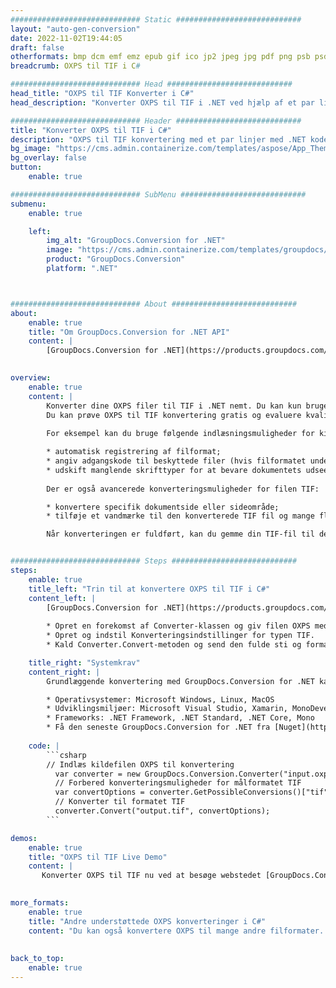 ```yaml
---
############################# Static ############################
layout: "auto-gen-conversion"
date: 2022-11-02T19:44:05
draft: false
otherformats: bmp dcm emf emz epub gif ico jp2 jpeg jpg pdf png psb psd svg svgz tex tga tif tiff webp wmf wmz xps
breadcrumb: OXPS til TIF i C#

############################# Head ############################
head_title: "OXPS til TIF Konverter i C#"
head_description: "Konverter OXPS til TIF i .NET ved hjælp af et par linjer kode. Brug GroupDocs Document Conversion API til at konvertere over 160 filformater."

############################# Header ############################
title: "Konverter OXPS til TIF i C#"
description: "OXPS til TIF konvertering med et par linjer med .NET kode"
bg_image: "https://cms.admin.containerize.com/templates/aspose/App_Themes/V3/images/bg/header1.png"
bg_overlay: false
button:
    enable: true

############################# SubMenu ############################
submenu:
    enable: true

    left:
        img_alt: "GroupDocs.Conversion for .NET"
        image: "https://cms.admin.containerize.com/templates/groupdocs/images/product-logos/90x90-noborder/groupdocs-conversion-net.png"
        product: "GroupDocs.Conversion"
        platform: ".NET"



############################# About ############################
about:
    enable: true
    title: "Om GroupDocs.Conversion for .NET API"
    content: |
        [GroupDocs.Conversion for .NET](https://products.groupdocs.com/conversion/net/) kan bruges til at konvertere Microsoft Word, Excel, PowerPoint, PDF, Visio og andre formater. GroupDocs.Conversion er en selvstændig API, der er velegnet til back-end og interne systemer, hvor høj ydeevne er påkrævet. Det afhænger ikke af nogen software som Microsoft eller Open Office.
    

overview:
    enable: true
    content: |
        Konverter dine OXPS filer til TIF i .NET nemt. Du kan kun bruge et par C# kodelinjer i enhver platform efter eget valg, såsom - Windows, Linux, macOS.
        Du kan prøve OXPS til TIF konvertering gratis og evaluere kvaliteten af ​​konverteringsresultaterne. Sammen med simple filkonverteringsscenarier kan du prøve mere avancerede muligheder for at indlæse kilden OXPS fil og for at gemme output TIF resultat. 
        
        For eksempel kan du bruge følgende indlæsningsmuligheder for kilden OXPS:

        * automatisk registrering af filformat;
        * angiv adgangskode til beskyttede filer (hvis filformatet understøtter det);
        * udskift manglende skrifttyper for at bevare dokumentets udseende.
        
        Der er også avancerede konverteringsmuligheder for filen TIF:

        * konvertere specifik dokumentside eller sideområde;
        * tilføje et vandmærke til den konverterede TIF fil og mange flere.

        Når konverteringen er fuldført, kan du gemme din TIF-fil til den lokale filsti eller ethvert tredjepartslager som FTP, Amazon S3, Google Drive, Dropbox osv. Bemærk venligst - for at konvertere OXPS til {{ TO}} er der ikke behov for yderligere software installeret - som MS Office, Open Office, Adobe Acrobat Reader osv.


############################# Steps ############################
steps:
    enable: true
    title_left: "Trin til at konvertere OXPS til TIF i C#"
    content_left: |
        [GroupDocs.Conversion for .NET](https://products.groupdocs.com/conversion/net/) gør det nemt for udviklere at konvertere en OXPS fil til TIF med et par linjer kode.
        
        * Opret en forekomst af Converter-klassen og giv filen OXPS med den fulde sti
        * Opret og indstil Konverteringsindstillinger for typen TIF.
        * Kald Converter.Convert-metoden og send den fulde sti og format (TIF) som en parameter

    title_right: "Systemkrav"
    content_right: |
        Grundlæggende konvertering med GroupDocs.Conversion for .NET kan udføres med nogle få enkle trin. Vores API'er understøttes på alle større platforme og operativsystemer. Før du udfører koden nedenfor, skal du sørge for, at du har følgende forudsætninger installeret på dit system.

        * Operativsystemer: Microsoft Windows, Linux, MacOS
        * Udviklingsmiljøer: Microsoft Visual Studio, Xamarin, MonoDevelop
        * Frameworks: .NET Framework, .NET Standard, .NET Core, Mono
        * Få den seneste GroupDocs.Conversion for .NET fra [Nuget](https://www.nuget.org/packages/groupdocs.conversion)
         
    code: |
        ```csharp    
        // Indlæs kildefilen OXPS til konvertering
          var converter = new GroupDocs.Conversion.Converter("input.oxps");
          // Forbered konverteringsmuligheder for målformatet TIF
          var convertOptions = converter.GetPossibleConversions()["tif"].ConvertOptions;
          // Konverter til formatet TIF
          converter.Convert("output.tif", convertOptions);
        ```

demos:
    enable: true
    title: "OXPS til TIF Live Demo"
    content: |
       Konverter OXPS til TIF nu ved at besøge webstedet [GroupDocs.Conversion App](https://products.groupdocs.app/conversion/family). Online demo har følgende fordele
          

more_formats:
    enable: true
    title: "Andre understøttede OXPS konverteringer i C#"
    content: "Du kan også konvertere OXPS til mange andre filformater. Se venligst listen nedenfor."
       
       
back_to_top:
    enable: true
---
```

